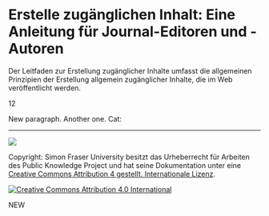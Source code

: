 # Erstelle zugänglichen Inhalt: Eine Anleitung für Journal-Editoren und -Autoren

Der Leitfaden zur Erstellung zugänglicher Inhalte umfasst die allgemeinen Prinzipien der Erstellung allgemein zugänglicher Inhalte, die im Web veröffentlicht werden.

12

New paragraph. Another one. Cat:

<hr />

![](https://img.webmd.com/dtmcms/live/webmd/consumer_assets/site_images/article_thumbnails/other/cat_relaxing_on_patio_other/1800x1200_cat_relaxing_on_patio_other.jpg)

Copyright: Simon Fraser University besitzt das Urheberrecht für Arbeiten des Public Knowledge Project und hat seine Dokumentation unter eine [Creative Commons Attribution 4 gestellt. Internationale Lizenz](https://creativecommons.org/licenses/by/4.0/).

[![](https://licensebuttons.net/l/by/4.0/88x31.png "Creative Commons Attribution 4.0 International")](https://creativecommons.org/licenses/by/4.0/)

NEW
